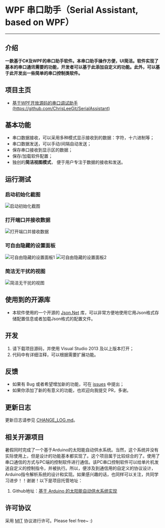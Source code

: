 # WPF 串口助手（Serial Assistant, based on WPF）
------------------
## 介绍
**一款基于C#及WPF的串口助手软件。本串口助手操作方便，UI简洁。软件实现了基本的串口通讯需要的功能，开发者可以基于此添加自定义的功能。此外，可以基于此开发出一些简单的串口控制类软件。**

## 项目主页
* [基于WPF开放源码的串口调试助手(https://github.com/ChrisLeeGit/SerialAssistant)](https://github.com/ChrisLeeGit/SerialAssistant)
 

## 基本功能
* 串口数据接收，可以采用多种模式显示接收到的数据：字符，十六进制等；
* 串口数据发送，可以手动/间隔自动发送；
* 保存串口接收到显示区的数据；
* 保存/加载软件配置；
* 独创的**简洁视图模式**， 便于用户专注于数据的接收和发送。


## 运行测试
### 启动初始化截图
![启动初始化截图](https://raw.githubusercontent.com/ChrisLeeGit/SerialAssistant/master/DebugPics/1.PNG)

### 打开端口并接收数据
![打开端口并接收数据](https://raw.githubusercontent.com/ChrisLeeGit/SerialAssistant/master/DebugPics/2.PNG)

### 可自由隐藏的设置面板
![可自由隐藏的设置面板1](https://raw.githubusercontent.com/ChrisLeeGit/SerialAssistant/master/DebugPics/3.PNG)
![可自由隐藏的设置面板2](https://raw.githubusercontent.com/ChrisLeeGit/SerialAssistant/master/DebugPics/4.PNG)

### 简洁无干扰的视图
![简洁无干扰的视图](https://raw.githubusercontent.com/ChrisLeeGit/SerialAssistant/master/DebugPics/5.PNG)

## 使用到的开源库
* 本软件使用的一个开源的 [Json.Net](http://www.newtonsoft.com/json) 库，可以非常方便地使用它用Json格式存储配置信息或者加载Json格式的配置文件。

## 开发
1. 请下载项目源码，并使用 Visual Studio 2013 及以上版本打开；
2. 代码中有详细注释，可以根据需要扩展功能。

## 反馈
- 如果有 Bug 或者希望增加新的功能，可在 [issues](https://github.com/ChrisLeeGit/serial-assistant/issues) 中提出；
- 如果你添加了新的有意义的功能，也欢迎向我提交 PR，多谢。

## 更新日志
更新日志请参见 [CHANGE_LOG.md](./CHANGE_LOG.md)。

## 相关开源项目
暑假同时完成了一个基于Arduino的太阳能自动供水系统。当然，这个系统并没有实际使用上，但是设计的功能基本都实现了。这个项目属于比较综合的了。使用了串口通信的方式与PC端的控制软件进行通信。该PC串口控制软件可以给单片机发送自定义的控制指令，并被执行。所以，便涉及到通信用的自定义的协议设计，Arduino指令解析系统的设计和实现。如果感兴趣的话，也同样可以关注，共同学习进步！！谢谢！以下是项目托管地址：

1. Github地址：[基于 Arduino 的太阳能自动供水系统实现](https://github.com/ChrisLeeGit/water-supply-system)

## 许可协议
采用 [MIT](./LICENSE.md) 协议进行许可。Please feel free~ :)


